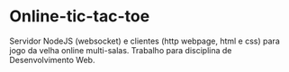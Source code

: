 # Online-tic-tac-toe
Servidor NodeJS (websocket) e clientes (http webpage, html e css) para jogo da velha online multi-salas.
Trabalho para disciplina de Desenvolvimento Web.
